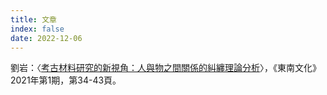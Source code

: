 ```yaml
---
title: 文章
index: false
date: 2022-12-06
---
```


劉岩：〈[考古材料研究的新視角：人與物之間關係的糾纏理論分析](http://hrc.cass.cn/xsdt/sxpy/202102/W020210207414081848237.pdf)〉，《東南文化》2021年第1期，第34-43頁。